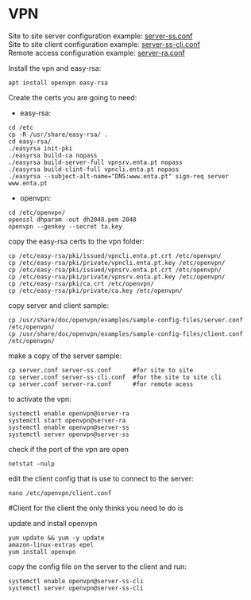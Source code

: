 # VPN
Site to site server configuration example: [server-ss.conf](server-ss.conf)
<br>
Site to site client configuration example: [server-ss-cli.conf](server-ss-cli.conf) 
<br>
Remote access configuration example: [server-ra.conf](server-ra.conf)

Install the vpn and easy-rsa:
```
apt install openvpn easy-rsa
```
Create the certs you are going to need:
<br>
* easy-rsa:
```
cd /etc
cp -R /usr/share/easy-rsa/ .
cd easy-rsa/
./easyrsa init-pki
./easyrsa build-ca nopass
./easyrsa build-server-full vpnsrv.enta.pt nopass
./easyrsa build-clint-full vpncli.enta.pt nopass
./easyrsa --subject-alt-name="DNS:www.enta.pt" sign-req server www.enta.pt
```
* openvpn:
```
cd /etc/openvpn/   
openssl dhparam -out dh2048.pem 2048
openvpn --genkey --secret ta.key
```    
copy the easy-rsa certs to the vpn folder: 
```
cp /etc/easy-rsa/pki/issued/vpncli.enta.pt.crt /etc/openvpn/
cp /etc/easy-rsa/pki/private/vpncli.enta.pt.key /etc/openvpn/
cp /etc/easy-rsa/pki/issued/vpnsrv.enta.pt.crt /etc/openvpn/
cp /etc/easy-rsa/pki/private/vpnsrv.enta.pt.key /etc/openvpn/
cp /etc/easy-rsa/pki/ca.crt /etc/openvpn/
cp /etc/easy-rsa/pki/private/ca.key /etc/openvpn/
```
copy server and client sample:
```
cp /usr/share/doc/openvpn/examples/sample-config-files/server.conf /etc/openvpn/  
cp /usr/share/doc/openvpn/examples/sample-config-files/client.conf /etc/openvpn/  
```
make a copy of the server sample:
```
cp server.conf server-ss.conf      #for site to site 
cp server.conf server-ss-cli.conf  #for the site to site cli 
cp server.conf server-ra.conf      #for remote acess 
```   
   
to activate the vpn:   
```
systemctl enable openvpn@server-ra
systemctl start openvpn@server-ra
systemctl enable openvpn@server-ss
systemctl server openvpn@server-ss
```
check if the port of the vpn are open 
```
netstat -nulp
```   
edit the client config that is use to connect to the server:
```
nano /etc/openvpn/client.conf 
```     
#Client
for the client the only thinks you need to do is 

update and install openvpn 
```
yum update && yum -y update
amazon-linux-extras epel
yum install openvpn     
```
copy the config file on the server to the client and run:
``` 
systemctl enable openvpn@server-ss-cli
systemctl server openvpn@server-ss-cli
```
